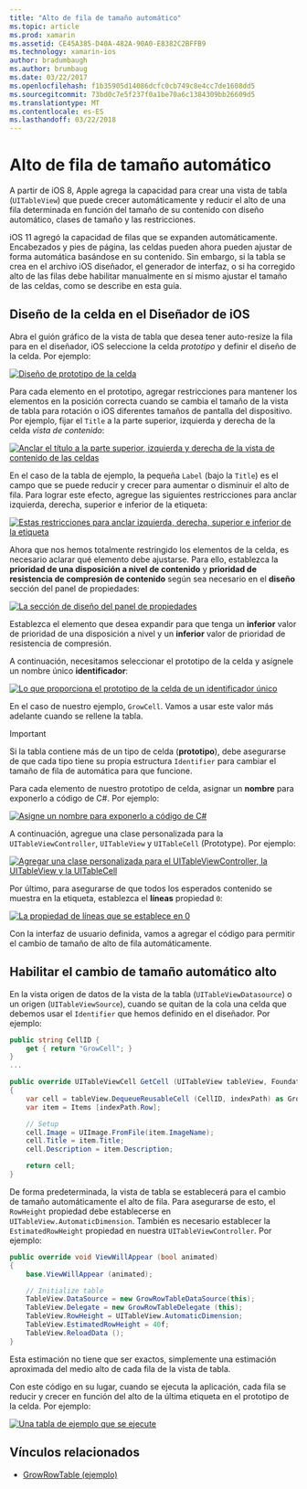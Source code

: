 ```yaml
---
title: "Alto de fila de tamaño automático"
ms.topic: article
ms.prod: xamarin
ms.assetid: CE45A385-D40A-482A-90A0-E8382C2BFFB9
ms.technology: xamarin-ios
author: bradumbaugh
ms.author: brumbaug
ms.date: 03/22/2017
ms.openlocfilehash: f1b35905d14086dcfc0cb749c8e4cc7de1608dd5
ms.sourcegitcommit: 73bd0c7e5f237f0a1be70a6c1384309bb26609d5
ms.translationtype: MT
ms.contentlocale: es-ES
ms.lasthandoff: 03/22/2018
---
```

# <a name="auto-sizing-row-height"></a>Alto de fila de tamaño automático

A partir de iOS 8, Apple agrega la capacidad para crear una vista de tabla (`UITableView`) que puede crecer automáticamente y reducir el alto de una fila determinada en función del tamaño de su contenido con diseño automático, clases de tamaño y las restricciones.

iOS 11 agregó la capacidad de filas que se expanden automáticamente. Encabezados y pies de página, las celdas pueden ahora pueden ajustar de forma automática basándose en su contenido. Sin embargo, si la tabla se crea en el archivo iOS diseñador, el generador de interfaz, o si ha corregido alto de las filas debe habilitar manualmente en sí mismo ajustar el tamaño de las celdas, como se describe en esta guía.

## <a name="cell-layout-in-the-ios-designer"></a>Diseño de la celda en el Diseñador de iOS

Abra el guión gráfico de la vista de tabla que desea tener auto-resize la fila para en el diseñador, iOS seleccione la celda *prototipo* y definir el diseño de la celda. Por ejemplo:

[![](autosizing-row-height-images/table01.png "Diseño de prototipo de la celda")](autosizing-row-height-images/table01.png#lightbox)

Para cada elemento en el prototipo, agregar restricciones para mantener los elementos en la posición correcta cuando se cambia el tamaño de la vista de tabla para rotación o iOS diferentes tamaños de pantalla del dispositivo. Por ejemplo, fijar el `Title` a la parte superior, izquierda y derecha de la celda *vista de contenido*:

[![](autosizing-row-height-images/table02.png "Anclar el título a la parte superior, izquierda y derecha de la vista de contenido de las celdas")](autosizing-row-height-images/table02.png#lightbox)

En el caso de la tabla de ejemplo, la pequeña `Label` (bajo la `Title`) es el campo que se puede reducir y crecer para aumentar o disminuir el alto de fila. Para lograr este efecto, agregue las siguientes restricciones para anclar izquierda, derecha, superior e inferior de la etiqueta:

[![](autosizing-row-height-images/table03.png "Estas restricciones para anclar izquierda, derecha, superior e inferior de la etiqueta")](autosizing-row-height-images/table03.png#lightbox)

Ahora que nos hemos totalmente restringido los elementos de la celda, es necesario aclarar qué elemento debe ajustarse. Para ello, establezca la **prioridad de una disposición a nivel de contenido** y **prioridad de resistencia de compresión de contenido** según sea necesario en el **diseño** sección del panel de propiedades:

[![](autosizing-row-height-images/table03a.png "La sección de diseño del panel de propiedades")](autosizing-row-height-images/table03a.png#lightbox)

Establezca el elemento que desea expandir para que tenga un **inferior** valor de prioridad de una disposición a nivel y un **inferior** valor de prioridad de resistencia de compresión.

A continuación, necesitamos seleccionar el prototipo de la celda y asígnele un nombre único **identificador**:

[![](autosizing-row-height-images/table04.png "Lo que proporciona el prototipo de la celda de un identificador único")](autosizing-row-height-images/table04.png#lightbox)

En el caso de nuestro ejemplo, `GrowCell`. Vamos a usar este valor más adelante cuando se rellene la tabla.

> [!IMPORTANT]
> Si la tabla contiene más de un tipo de celda (**prototipo**), debe asegurarse de que cada tipo tiene su propia estructura `Identifier` para cambiar el tamaño de fila de automática para que funcione.

Para cada elemento de nuestro prototipo de celda, asignar un **nombre** para exponerlo a código de C#. Por ejemplo:

[![](autosizing-row-height-images/table05.png "Asigne un nombre para exponerlo a código de C#")](autosizing-row-height-images/table05.png#lightbox)

A continuación, agregue una clase personalizada para la `UITableViewController`, `UITableView` y `UITableCell` (Prototype). Por ejemplo: 

[![](autosizing-row-height-images/table06.png "Agregar una clase personalizada para el UITableViewController, la UITableView y la UITableCell")](autosizing-row-height-images/table06.png#lightbox)

Por último, para asegurarse de que todos los esperados contenido se muestra en la etiqueta, establezca el **líneas** propiedad `0`:

[![](autosizing-row-height-images/table06.png "La propiedad de líneas que se establece en 0")](autosizing-row-height-images/table06a.png#lightbox)

Con la interfaz de usuario definida, vamos a agregar el código para permitir el cambio de tamaño de alto de fila automáticamente.

## <a name="enabling-auto-resizing-height"></a>Habilitar el cambio de tamaño automático alto

En la vista origen de datos de la vista de la tabla (`UITableViewDatasource`) o un origen (`UITableViewSource`), cuando se quitan de la cola una celda que debemos usar el `Identifier` que hemos definido en el diseñador. Por ejemplo:

```csharp
public string CellID {
    get { return "GrowCell"; }
}
...

public override UITableViewCell GetCell (UITableView tableView, Foundation.NSIndexPath indexPath)
{
    var cell = tableView.DequeueReusableCell (CellID, indexPath) as GrowRowTableCell;
    var item = Items [indexPath.Row];

    // Setup
    cell.Image = UIImage.FromFile(item.ImageName);
    cell.Title = item.Title;
    cell.Description = item.Description;

    return cell;
}
```

De forma predeterminada, la vista de tabla se establecerá para el cambio de tamaño automáticamente el alto de fila. Para asegurarse de esto, el `RowHeight` propiedad debe establecerse en `UITableView.AutomaticDimension`. También es necesario establecer la `EstimatedRowHeight` propiedad en nuestra `UITableViewController`. Por ejemplo:

```csharp
public override void ViewWillAppear (bool animated)
{
    base.ViewWillAppear (animated);

    // Initialize table
    TableView.DataSource = new GrowRowTableDataSource(this);
    TableView.Delegate = new GrowRowTableDelegate (this);
    TableView.RowHeight = UITableView.AutomaticDimension;
    TableView.EstimatedRowHeight = 40f;
    TableView.ReloadData ();
}
```

Esta estimación no tiene que ser exactos, simplemente una estimación aproximada del medio alto de cada fila de la vista de tabla.

Con este código en su lugar, cuando se ejecuta la aplicación, cada fila se reducir y crecer en función del alto de la última etiqueta en el prototipo de la celda. Por ejemplo:

[![](autosizing-row-height-images/table07.png "Una tabla de ejemplo que se ejecute")](autosizing-row-height-images/table07.png#lightbox)


## <a name="related-links"></a>Vínculos relacionados

- [GrowRowTable (ejemplo)](https://developer.xamarin.com/samples/monotouch/GrowRowTable/)
